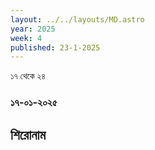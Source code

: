 ```yaml
---
layout: ../../layouts/MD.astro
year: 2025
week: 4
published: 23-1-2025
---
```

১৭ থেকে ২৪
### ১৭-০১-২০২৫ 
## শিরোনাম